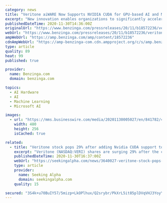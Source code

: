 ```yaml
---
category: news
title: "Veritone aiWARE Now Supports NVIDIA CUDA for GPU-based AI and Machine Learning"
excerpt: "New innovation enables organizations to significantly accelerate actionable insight from video, audio and text-based data sources Veritone, Inc., (NASDAQ:VERI), the creator"
publishedDateTime: 2020-11-30T14:36:00Z
originalUrl: "https://www.benzinga.com/pressreleases/20/11/b18572236/veritone-aiware-now-supports-nvidia-cuda-for-gpu-based-ai-and-machine-learning"
webUrl: "https://www.benzinga.com/pressreleases/20/11/b18572236/veritone-aiware-now-supports-nvidia-cuda-for-gpu-based-ai-and-machine-learning"
ampWebUrl: "https://amp.benzinga.com/amp/content/18572236"
cdnAmpWebUrl: "https://amp-benzinga-com.cdn.ampproject.org/c/s/amp.benzinga.com/amp/content/18572236"
type: article
quality: 89
heat: 99
published: true

provider:
  name: Benzinga.com
  domain: benzinga.com

topics:
  - AI Hardware
  - AI
  - Machine Learning
  - Microsoft AI

images:
  - url: "https://mms.businesswire.com/media/20201130005027/en/841782/4/Veritone_Nividia_BusinessWire_1200x640_copy.jpg"
    width: 480
    height: 256
    isCached: true

related:
  - title: "Veritone stock pops 29% after adding Nvidia CUDA support to its AI operating system"
    excerpt: "Veritone (NASDAQ:VERI) shares are surging 29% after the company announced its AI operating system aiWARE now supports Nvidia's CUDA platform.CUDA stands for Compute United Device Architecture and the parallel computing platform boosts performance by tapping into the power of Nvidia GPUs."
    publishedDateTime: 2020-11-30T16:37:00Z
    webUrl: "https://seekingalpha.com/news/3640027-veritone-stock-pops-29-after-adding-nvidia-cuda-support-to-ai-operating-system"
    type: article
    provider:
      name: Seeking Alpha
      domain: seekingalpha.com
    quality: 15

secured: "3S4k+u70BuIY57/5mizp+LkOPlhux/Q2srybr/PkXrL5it85plDVqVHJ3YoyYBcMHJJD3sJyGzkDA+GvWpWwpZwCv20RJpWoWgUwRSW6YgDZlRFpONAs2x+yDgxKMatr7+b7bWUgVi+oKiN/dzjI609JIKapY5w9hfndMt37cl+ksX0nZ+NLqsIOJmOpMvRXHm4t7BI+3Ntoquff0hCyxPsJQAlmbSK4goWMbVsE+IoXPPFSJJKRGnLvi5sk+LzSpvSzbdz4IbEgIUtW5FvfQNOcDJJs3DC+d/+vafSjGDkpoS0Crb+IwlLIFc8NGcgDiEVpqfASld8i8JghAQiOwToi3LJr5LAh62hFdnhKdZM=;DEmIp1/b+XZToK8fRDfnAQ=="
---
```


